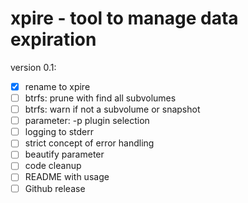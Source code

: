 # xpire - tool to manage data expiration

version 0.1:

- [x] rename to xpire
- [ ] btrfs: prune with find all subvolumes
- [ ] btrfs: warn if not a subvolume or snapshot
- [ ] parameter: -p plugin selection
- [ ] logging to stderr
- [ ] strict concept of error handling
- [ ] beautify parameter
- [ ] code cleanup
- [ ] README with usage
- [ ] Github release
